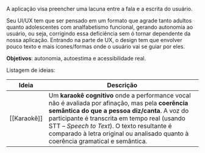 A aplicação visa preencher uma lacuna entre a fala e a escrita do usuário.

Seu UI/UX tem que ser pensado em um formato que agrade tanto adultos quanto adolescentes com analfabetismo funcional, gerando autonomia ao usuário, ou seja, corrigindo essa deficiência sem ó tornar dependente da nossa aplicação. Entrando na parte de UX, o design tem que envolver pouco texto e mais ícones/formas onde o usuário vai se guiar por eles.

**Objetivos**: autonomia, autoestima e acessibilidade real.

Listagem de ideias:

| Ideia       | Descrição                                                                                                                                                                                                                                                                                                                            |
| ----------- | ------------------------------------------------------------------------------------------------------------------------------------------------------------------------------------------------------------------------------------------------------------------------------------------------------------------------------------ |
| [[Karaokê]] | Um **karaokê cognitivo** onde a performance vocal não é avaliada por afinação, mas pela **coerência semântica do que a pessoa diz/canta**. A voz do participante é transcrita em tempo real (usando STT – _Speech to Text_). O texto resultante é comparado à letra original ou analisado quanto à coerência gramatical e semântica. |
